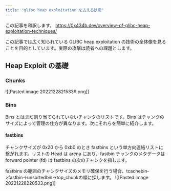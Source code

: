 ```yaml
---
title: "glibc heap exploitation を支える技術"
---
```


この記事を和訳します。
https://0x434b.dev/overview-of-glibc-heap-exploitation-techniques/

この記事では広く知られている GLIBC heap exploitation の技術の全体像を見ることを目的としています。実際の攻撃は読者への課題とします。

## Heap Exploit の基礎
### Chunks
![[Pasted image 20221228215339.png]]

### Bins
Bins とはまだ割り当てられていないチャンクのリストです。Bins はチャンクのサイズによって管理の仕方が異なります。次にそれらを簡単に紹介します。

#### fastbins
チャンクサイズが 0x20 から 0xb0 のとき fastbins という単方向連結リストに繋がれます。リストの Head は arena にあり、fastbin チャンクのメタデータは forward pointer (fd) は fastbins の次のチャンクを指します。

fastbins の範囲のチャンクサイズのメモリ確保を行う場合、tcachebin->fastbin->unsortedbin->top_chunkの順に探します。
![[Pasted image 20221228220533.png]]